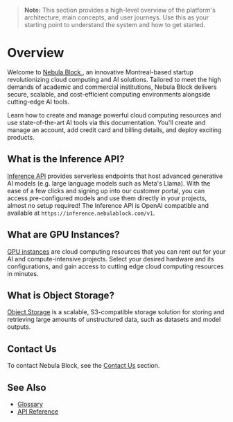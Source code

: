 > **Note:** This section provides a high-level overview of the platform's architecture, main concepts, and user journeys. Use this as your starting point to understand the system and how to get started.

# Overview

Welcome to [Nebula Block ](https://nebulablock.com/), an innovative Montreal-based startup revolutionizing cloud computing and AI solutions. Tailored
to meet the high demands of academic and commercial institutions, Nebula Block delivers secure, scalable, and cost-efficient 
computing environments alongside cutting-edge AI tools.

Learn how to create and manage powerful cloud computing resources and use state-of-the-art AI tools via this documentation. 
You'll create and manage an account, add credit card and billing details, and deploy exciting products.

## What is the Inference API?

[Inference API](Serverless_Endpoints/Overview.md) provides serverless endpoints that host advanced generative AI models (e.g. large language models such as Meta's Llama). With the ease of a few clicks and signing up into our customer portal, you can access pre-configured models and use them directly in your projects, almost no setup required! The Inference API is OpenAI compatible and available at `https://inference.nebulablock.com/v1`.

## What are GPU Instances?

[GPU instances](GPU_Instances/Overview.md) are cloud computing resources that you can rent out for your AI and compute-intensive projects. 
Select your desired hardware and its configurations, and gain access to cutting edge cloud computing resources in minutes.

## What is Object Storage?

[Object Storage](Object_Storage/Overview.md) is a scalable, S3-compatible storage solution for storing and retrieving large amounts of unstructured data, such as datasets and model outputs.

## Contact Us

To contact Nebula Block, see the [Contact Us](Contact_Us/README.md) section.

## See Also
- [Glossary](glossary.md)
- [API Reference](API_Reference/Overview.md)

